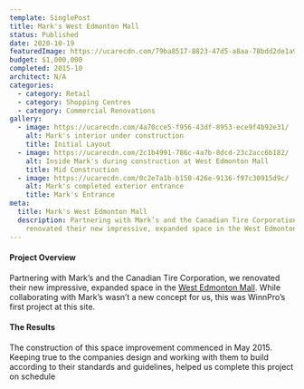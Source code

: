 ```yaml
---
template: SinglePost
title: Mark's West Edmonton Mall
status: Published
date: 2020-10-19
featuredImage: https://ucarecdn.com/79ba8517-8823-47d5-a8aa-78bdd2de1a9a/-/crop/975x649/13,44/-/preview/-/enhance/18/
budget: $1,000,000
completed: 2015-10
architect: N/A
categories:
  - category: Retail
  - category: Shopping Centres
  - category: Commercial Renovations
gallery:
  - image: https://ucarecdn.com/4a70cce5-f956-43df-8953-ece9f4b92e31/
    alt: Mark's interior under construction
    title: Initial Layout
  - image: https://ucarecdn.com/2c1b4991-786c-4a7b-8dcd-23c2acc6b182/
    alt: Inside Mark's during construction at West Edmonton Mall
    title: Mid Construction
  - image: https://ucarecdn.com/0c2e7a1b-b150-426e-9136-f97c30915d9c/
    alt: Mark's completed exterior entrance
    title: Mark's Entrance
meta:
  title: Mark's West Edmonton Mall
  description: Partnering with Mark’s and the Canadian Tire Corporation, we
    renovated their new impressive, expanded space in the West Edmonton Mall.
---
```

#### Project Overview

Partnering with Mark’s and the Canadian Tire Corporation, we renovated their new impressive, expanded space in the [West Edmonton Mall](https://www.wem.ca/). While collaborating with Mark’s wasn’t a new concept for us, this was WinnPro’s first project at this site.

#### The Results

The construction of this space improvement commenced in May 2015. Keeping true to the companies design and working with them to build according to their standards and guidelines, helped us complete this project on schedule